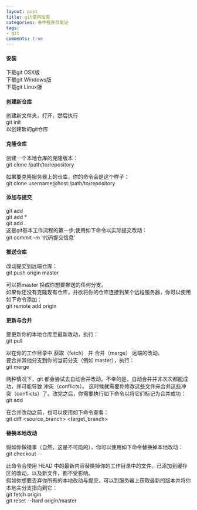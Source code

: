```yaml
---
layout: post
title: git使用指南
categories: 泰牛程序员笔记
tags: 
- git
comments: true
---
```



#### 安装    

下载git OSX版     
下载git Windows版     
下载git Linux版        


#### 创建新仓库   
创建新文件夹，打开，然后执行     
git init   
以创建新的git仓库    

#### 克隆仓库    
创建一个本地仓库的克隆版本：   
git clone /path/to/repository     
                 
如果要克隆服务器上的仓库，你的命令会是这个样子：     
git clone username@host:/path/to/repository    


#### 添加与提交     
git add <filename>     
git add *     
git add .     
这是git基本工作流程的第一步;使用如下命令以实际提交改动：     
git commit -m '代码提交信息'    
         
#### 推送仓库    

改动提交到远端仓库：     
git push origin master 
                    
可以把master 换成你想要推送的任何分支。    
如果你还没有克隆现有仓库，并欲将你的仓库连接到某个远程服务器，你可以使用如下命令添加：      
git remote add origin <server>    

#### 更新与合并  
                 
要更新你的本地仓库至最新改动，执行：    
git pull      
         
以在你的工作目录中 获取（fetch） 并 合并（merge） 远端的改动。      
要合并其他分支到你的当前分支（例如 master），执行：    
git merge <branch>  
              
两种情况下，git 都会尝试去自动合并改动。不幸的是，自动合并并非次次都能成功，并可能导致 冲突（conflicts）。 这时候就需要你修改这些文件来合并这些冲突（conflicts）了。改完之后，你需要执行如下命令以将它们标记为合并成功：      
git add <filename> 
                   
在合并改动之前，也可以使用如下命令查看：      
git diff <source_branch> <target_branch>     


#### 替换本地改动        
假如你做错事（自然，这是不可能的），你可以使用如下命令替换掉本地改动：        
git checkout -- <filename>  
                     
此命令会使用 HEAD 中的最新内容替换掉你的工作目录中的文件。已添加到缓存区的改动，以及新文件，都不受影响。              
假如你想要丢弃你所有的本地改动与提交，可以到服务器上获取最新的版本并将你本地主分支指向到它：         
git fetch origin        
git reset --hard origin/master       
